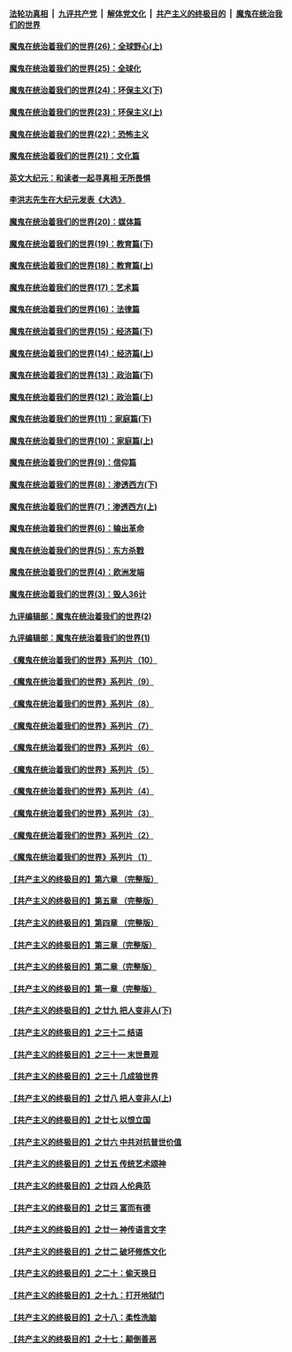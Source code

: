 ####  [法轮功真相](../../../../basic/blob/master/README.md?t=02110531) &nbsp;|&nbsp; [九评共产党](../../../../9ping.md/blob/master/README.md?t=02110531) &nbsp;|&nbsp; [解体党文化](../../../../jtdwh.md/blob/master/README.md?t=02110531)  &nbsp;|&nbsp; [共产主义的终极目的](../../../../gczydzjmd.md/blob/master/README.md?t=02110531) &nbsp;|&nbsp; [魔鬼在统治我们的世界](../../../../mgztzwmdsj.md/blob/master/README.md?t=02110531) 

#### [魔鬼在统治着我们的世界(26)：全球野心(上)](../pages/nsc422/n10900318.md?t=02110531) 

#### [魔鬼在统治着我们的世界(25)：全球化](../pages/nsc422/n10788205.md?t=02110531) 

#### [魔鬼在统治着我们的世界(24)：环保主义(下)](../pages/nsc422/n10695307.md?t=02110531) 

#### [魔鬼在统治着我们的世界(23)：环保主义(上)](../pages/nsc422/n10688613.md?t=02110531) 

#### [魔鬼在统治着我们的世界(22)：恐怖主义](../pages/nsc422/n10614727.md?t=02110531) 

#### [魔鬼在统治着我们的世界(21)：文化篇](../pages/nsc422/n10597706.md?t=02110531) 

#### [英文大纪元：和读者一起寻真相 无所畏惧](../pages/nsc422/n12542027.md?t=02110531) 

#### [李洪志先生在大纪元发表《大选》](../pages/nsc422/n12534746.md?t=02110531) 

#### [魔鬼在统治着我们的世界(20)：媒体篇](../pages/nsc422/n10586579.md?t=02110531) 

#### [魔鬼在统治着我们的世界(19)：教育篇(下)](../pages/nsc422/n10564808.md?t=02110531) 

#### [魔鬼在统治着我们的世界(18)：教育篇(上)](../pages/nsc422/n10526970.md?t=02110531) 

#### [魔鬼在统治着我们的世界(17)：艺术篇](../pages/nsc422/n10499093.md?t=02110531) 

#### [魔鬼在统治着我们的世界(16)：法律篇](../pages/nsc422/n10485969.md?t=02110531) 

#### [魔鬼在统治着我们的世界(15)：经济篇(下)](../pages/nsc422/n10469975.md?t=02110531) 

#### [魔鬼在统治着我们的世界(14)：经济篇(上)](../pages/nsc422/n10457370.md?t=02110531) 

#### [魔鬼在统治着我们的世界(13)：政治篇(下)](../pages/nsc422/n10448270.md?t=02110531) 

#### [魔鬼在统治着我们的世界(12)：政治篇(上)](../pages/nsc422/n10444576.md?t=02110531) 

#### [魔鬼在统治着我们的世界(11)：家庭篇(下)](../pages/nsc422/n10440961.md?t=02110531) 

#### [魔鬼在统治着我们的世界(10)：家庭篇(上)](../pages/nsc422/n10435448.md?t=02110531) 

#### [魔鬼在统治着我们的世界(9)：信仰篇](../pages/nsc422/n10432159.md?t=02110531) 

#### [魔鬼在统治着我们的世界(8)：渗透西方(下)](../pages/nsc422/n10429603.md?t=02110531) 

#### [魔鬼在统治着我们的世界(7)：渗透西方(上)](../pages/nsc422/n10426013.md?t=02110531) 

#### [魔鬼在统治着我们的世界(6)：输出革命](../pages/nsc422/n10421536.md?t=02110531) 

#### [魔鬼在统治着我们的世界(5)：东方杀戮](../pages/nsc422/n10417707.md?t=02110531) 

#### [魔鬼在统治着我们的世界(4)：欧洲发端](../pages/nsc422/n10414890.md?t=02110531) 

#### [魔鬼在统治着我们的世界(3)：毁人36计](../pages/nsc422/n10411583.md?t=02110531) 

#### [九评编辑部：魔鬼在统治着我们的世界(2)](../pages/nsc422/n10410036.md?t=02110531) 

#### [九评编辑部：魔鬼在统治着我们的世界(1)](../pages/nsc422/n10406825.md?t=02110531) 

#### [《魔鬼在统治着我们的世界》系列片（10）](../pages/nsc422/n12292670.md?t=02110531) 

#### [《魔鬼在统治着我们的世界》系列片（9）](../pages/nsc422/n12290859.md?t=02110531) 

#### [《魔鬼在统治着我们的世界》系列片（8）](../pages/nsc422/n12287445.md?t=02110531) 

#### [《魔鬼在统治着我们的世界》系列片（7）](../pages/nsc422/n12283425.md?t=02110531) 

#### [《魔鬼在统治着我们的世界》系列片（6）](../pages/nsc422/n12282314.md?t=02110531) 

#### [《魔鬼在统治着我们的世界》系列片（5）](../pages/nsc422/n12281419.md?t=02110531) 

#### [《魔鬼在统治着我们的世界》系列片（4）](../pages/nsc422/n12274024.md?t=02110531) 

#### [《魔鬼在统治着我们的世界》系列片（3）](../pages/nsc422/n12271322.md?t=02110531) 

#### [《魔鬼在统治着我们的世界》系列片（2）](../pages/nsc422/n12269049.md?t=02110531) 

#### [《魔鬼在统治着我们的世界》系列片（1）](../pages/nsc422/n12267575.md?t=02110531) 

#### [【共产主义的终极目的】第六章 （完整版）](../pages/nsc422/n11428913.md?t=02110531) 

#### [【共产主义的终极目的】第五章 （完整版）](../pages/nsc422/n11428912.md?t=02110531) 

#### [【共产主义的终极目的】第四章 （完整版）](../pages/nsc422/n11428907.md?t=02110531) 

#### [【共产主义的终极目的】第三章（完整版）](../pages/nsc422/n11428848.md?t=02110531) 

#### [【共产主义的终极目的】第二章（完整版）](../pages/nsc422/n11428831.md?t=02110531) 

#### [【共产主义的终极目的】第一章（完整版）](../pages/nsc422/n11417651.md?t=02110531) 

#### [【共产主义的终极目的】之廿九 把人变非人(下)](../pages/nsc422/n11344140.md?t=02110531) 

#### [【共产主义的终极目的】之三十二 结语](../pages/nsc422/n11360535.md?t=02110531) 

#### [【共产主义的终极目的】之三十一 末世景观](../pages/nsc422/n11351129.md?t=02110531) 

#### [【共产主义的终极目的】之三十 几成狼世界](../pages/nsc422/n11348280.md?t=02110531) 

#### [【共产主义的终极目的】之廿八 把人变非人(上)](../pages/nsc422/n11340492.md?t=02110531) 

#### [【共产主义的终极目的】之廿七 以恨立国](../pages/nsc422/n11336944.md?t=02110531) 

#### [【共产主义的终极目的】之廿六 中共对抗普世价值](../pages/nsc422/n11324785.md?t=02110531) 

#### [【共产主义的终极目的】之廿五 传统艺术颂神](../pages/nsc422/n11296396.md?t=02110531) 

#### [【共产主义的终极目的】之廿四 人伦典范](../pages/nsc422/n11296397.md?t=02110531) 

#### [【共产主义的终极目的】之廿三 富而有德](../pages/nsc422/n11283598.md?t=02110531) 

#### [【共产主义的终极目的】之廿一 神传语言文字](../pages/nsc422/n11263265.md?t=02110531) 

#### [【共产主义的终极目的】之廿二 破坏修炼文化](../pages/nsc422/n11245728.md?t=02110531) 

#### [【共产主义的终极目的】之二十：偷天换日](../pages/nsc422/n11238846.md?t=02110531) 

#### [【共产主义的终极目的】之十九：打开地狱门](../pages/nsc422/n11206376.md?t=02110531) 

#### [【共产主义的终极目的】之十八：柔性洗脑](../pages/nsc422/n11199994.md?t=02110531) 

#### [【共产主义的终极目的】之十七：颠倒善恶](../pages/nsc422/n11179782.md?t=02110531) 

